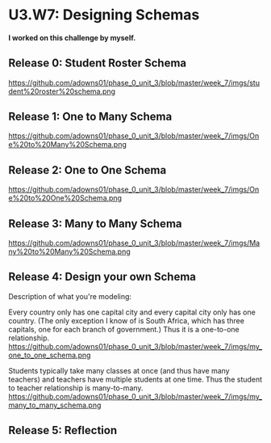# U3.W7: Designing Schemas


#### I worked on this challenge by myself.


## Release 0: Student Roster Schema
<!-- display your image inline here -->
https://github.com/adowns01/phase_0_unit_3/blob/master/week_7/imgs/student%20roster%20schema.png


## Release 1: One to Many Schema
<!-- display your image inline here -->
https://github.com/adowns01/phase_0_unit_3/blob/master/week_7/imgs/One%20to%20Many%20Schema.png

## Release 2: One to One Schema
<!-- display your image inline here -->
https://github.com/adowns01/phase_0_unit_3/blob/master/week_7/imgs/One%20to%20One%20Schema.png


## Release 3: Many to Many Schema
<!-- display your image inline here -->
https://github.com/adowns01/phase_0_unit_3/blob/master/week_7/imgs/Many%20to%20Many%20Schema.png


## Release 4: Design your own Schema
Description of what you're modeling: 

<!-- display your one-to-one image inline here -->
Every country only has one capital city and every capital city only has one country. (The only exception 
I know of is South Africa, which has three capitals, one for each branch of government.) Thus it is a one-to-one relationship.
https://github.com/adowns01/phase_0_unit_3/blob/master/week_7/imgs/my_one_to_one_schema.png
<!-- display your many-to-many image inline here -->

Students typically take many classes at once (and thus have many teachers) and teachers have multiple students 
at one time. Thus the student to teacher relationship is many-to-many.
https://github.com/adowns01/phase_0_unit_3/blob/master/week_7/imgs/my_many_to_many_schema.png

## Release 5: Reflection
